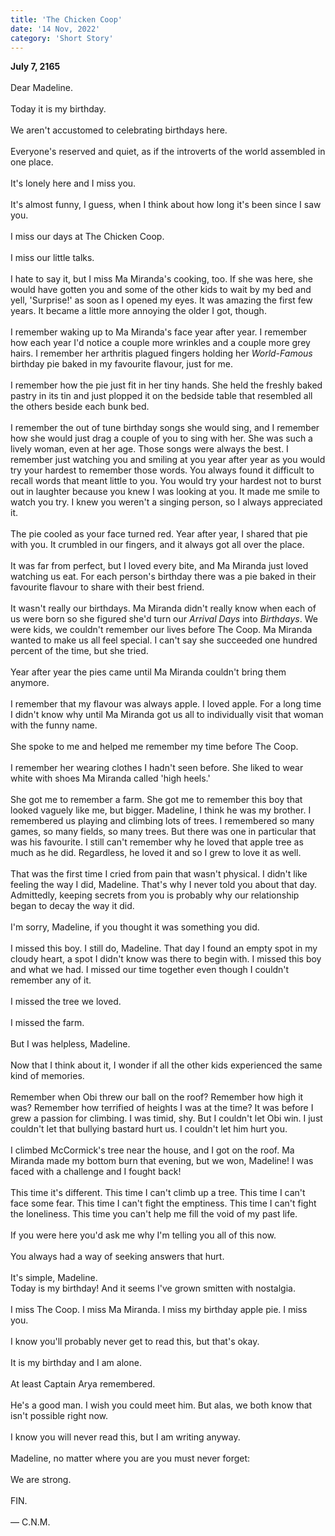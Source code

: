```yaml
--- 
title: 'The Chicken Coop'
date: '14 Nov, 2022'
category: 'Short Story'
--- 
```

**July 7, 2165**  
<br>
Dear Madeline.  
<br>
Today it is my birthday.  
<br>
We aren't accustomed to celebrating birthdays here.  
<br>
Everyone's reserved and quiet, as if the introverts of the world assembled in one place.  
<br>
It's lonely here and I miss you.  
<br>
It's almost funny, I guess, when I think about how long it's been since I saw you.  
<br>
I miss our days at The Chicken Coop.  
<br>
I miss our little talks.  
<br>
I hate to say it, but I miss Ma Miranda's cooking, too. If she was here, she would have gotten you and some of the other kids to wait by my bed and yell, 'Surprise!' as soon as I opened my eyes. It was amazing the first few years. It became a little more annoying the older I got, though.  
<br>
I remember waking up to Ma Miranda's face year after year. I remember how each year I'd notice a couple more wrinkles and a couple more grey hairs. I remember her arthritis plagued fingers holding her _World-Famous_ birthday pie baked in my favourite flavour, just for me.  
<br>
I remember how the pie just fit in her tiny hands. She held the freshly baked pastry in its tin and just plopped it on the bedside table that resembled all the others beside each bunk bed.  
<br>
I remember the out of tune birthday songs she would sing, and I remember how she would just drag a couple of you to sing with her. She was such a lively woman, even at her age. Those songs were always the best. I remember just watching you and smiling at you year after year as you would try your hardest to remember those words. You always found it difficult to recall words that meant little to you. You would try your hardest not to burst out in laughter because you knew I was looking at you. It made me smile to watch you try. I knew you weren't a singing person, so I always appreciated it.  
<br>
The pie cooled as your face turned red. Year after year, I shared that pie with you. It crumbled in our fingers, and it always got all over the place.  
<br>
It was far from perfect, but I loved every bite, and Ma Miranda just loved watching us eat. For each person's birthday there was a pie baked in their favourite flavour to share with their best friend.  
<br>
It wasn't really our birthdays. Ma Miranda didn't really know when each of us were born so she figured she'd turn our _Arrival Days_ into _Birthdays_. We were kids, we couldn't remember our lives before The Coop. Ma Miranda wanted to make us all feel special. I can't say she succeeded one hundred percent of the time, but she tried.  
<br>
Year after year the pies came until Ma Miranda couldn't bring them anymore.  
<br>
I remember that my flavour was always apple. I loved apple. For a long time I didn't know why until Ma Miranda got us all to individually visit that woman with the funny name.  
<br>
She spoke to me and helped me remember my time before The Coop.  
<br>
I remember her wearing clothes I hadn't seen before. She liked to wear white with shoes Ma Miranda called 'high heels.'  
<br>
She got me to remember a farm. She got me to remember this boy that looked vaguely like me, but bigger. Madeline, I think he was my brother. I remembered us playing and climbing lots of trees. I remembered so many games, so many fields, so many trees. But there was one in particular that was his favourite. I still can't remember why he loved that apple tree as much as he did. Regardless, he loved it and so I grew to love it as well.  
<br>
That was the first time I cried from pain that wasn't physical. I didn't like feeling the way I did, Madeline. That's why I never told you about that day. Admittedly, keeping secrets from you is probably why our relationship began to decay the way it did.  
<br>
I'm sorry, Madeline, if you thought it was something you did.  
<br>
I missed this boy. I still do, Madeline. That day I found an empty spot in my cloudy heart, a spot I didn't know was there to begin with. I missed this boy and what we had. I missed our time together even though I couldn't remember any of it.  
<br>
I missed the tree we loved.  
<br>
I missed the farm.  
<br>
But I was helpless, Madeline.  
<br>
Now that I think about it, I wonder if all the other kids experienced the same kind of memories.  
<br>
Remember when Obi threw our ball on the roof? Remember how high it was? Remember how terrified of heights I was at the time? It was before I grew a passion for climbing. I was timid, shy. But I couldn't let Obi win. I just couldn't let that bullying bastard hurt us. I couldn't let him hurt you.  
<br>
I climbed McCormick's tree near the house, and I got on the roof. Ma Miranda made my bottom burn that evening, but we won, Madeline! I was faced with a challenge and I fought back!  
<br>
This time it's different. This time I can't climb up a tree. This time I can't face some fear. This time I can't fight the emptiness. This time I can't fight the loneliness. This time you can't help me fill the void of my past life.  
<br>
If you were here you'd ask me why I'm telling you all of this now.  
<br>
You always had a way of seeking answers that hurt.  
<br>
It's simple, Madeline.  
Today is my birthday! And it seems I've grown smitten with nostalgia.  
<br>
I miss The Coop. I miss Ma Miranda. I miss my birthday apple pie. I miss you.  
<br>
I know you'll probably never get to read this, but that's okay.  
<br>
It is my birthday and I am alone.  
<br>
At least Captain Arya remembered.  
<br>
He's a good man. I wish you could meet him. But alas, we both know that isn't possible right now.  
<br>
I know you will never read this, but I am writing anyway.  
<br>
Madeline, no matter where you are you must never forget:  
<br>
We are strong.    
<br>
FIN.  
<br>
— C.N.M.